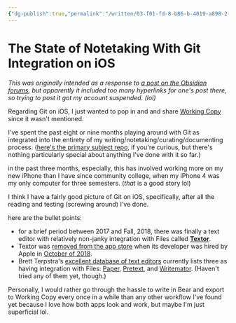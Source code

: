```yaml
---
{"dg-publish":true,"permalink":"/written/03-f01-fd-8-b86-b-4019-a898-2-dcfb-6-b904-e4/","dgHomeLink":true,"dgPassFrontmatter":false}
---
```


# The State of Notetaking With Git Integration on iOS
_This was originally intended as a response to [a post on the Obsidian forums](https://forum.obsidian.md/t/obsidian-github-integration-for-sync-and-version-control/6369), but apparently it included too many hyperlinks for one's post there, so trying to post it got my account suspended. (lol)_

Regarding Git on iOS, I just wanted to pop in and and share [Working Copy](https://apps.apple.com/us/app/working-copy-git-client/id896694807) since it wasn't mentioned. 

I've spent the past eight or nine months playing around with Git as integrated into the entirety of my writing/notetaking/curating/documenting process. ([here's the primary subject repo](https://github.com/extratone/bilge), if you're curious, but there's nothing particularly special about anything I've done with it so far.)

in the past three months, especially, this has involved working more on my new iPhone than I have since community college, when my iPhone 4 was my only computer for three semesters. (*that* is a good story lol)

I think I have a fairly good picture of Git on iOS, specifically, after all the reading and testing (screwing around) I've done.

here are the bullet points:
* for a brief period between 2017 and Fall, 2018, there was finally a text editor with relatively non-janky integration with Files called [**Textor**](https://www.macstories.net/reviews/textor-the-ios-equivalent-of-textedit-integrated-with-files/).
* Textor was [removed from the app store](https://twitter.com/louisdhauwe/status/1052003267612299266) when its developer was hired by Apple in [October of 2018](https://github.com/louisdh/textor/issues/27).
* Brett Terpstra's [excellent database of text editors](https://brettterpstra.com/ios-text-editors/) currently lists three as having integration with Files: [Paper](https://apps.apple.com/us/app/paper-writing-app/id1476984841), [Pretext](https://apps.apple.com/us/app/pretext/id1347707000), and [Writemator](https://apps.apple.com/us/app/writemator/id1326574914). (Haven't tried any of them yet, though.)  

Personally, I would rather go through the hassle to write in Bear and export to Working Copy every once in a while than any other workflow I've found yet because I love how both apps look and work, but maybe I'm just superficial lol.